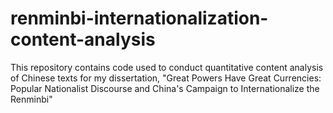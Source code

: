 # renminbi-internationalization-content-analysis
This repository contains code used to conduct quantitative content analysis of Chinese texts for my dissertation, "Great Powers Have Great Currencies: Popular Nationalist Discourse and China's Campaign to Internationalize the Renminbi"
